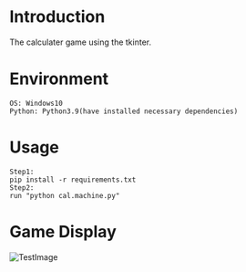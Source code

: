 # Introduction
The calculater game using the tkinter.

# Environment
```
OS: Windows10
Python: Python3.9(have installed necessary dependencies)
```

# Usage
```
Step1:
pip install -r requirements.txt
Step2:
run "python cal.machine.py"
```

# Game Display
![TestImage](TestImage/running.PNG)

